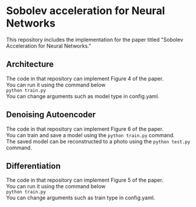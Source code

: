 # Sobolev acceleration for Neural Networks

This repository includes the implementation for the paper titled "Sobolev Acceleration for Neural Networks."

## Architecture

The code in that repository can implement Figure 4 of the paper.<br>
You can run it using the command below<br>
`python train.py`<br>
You can change arguments such as model type in config.yaml.

## Denoising Autoencoder

The code in that repository can implement Figure 6 of the paper.<br>
You can train and save a model using the `python train.py` command.<br>
The saved model can be reconstructed to a photo using the `python test.py` command.

## Differentiation

The code in that repository can implement Figure 5 of the paper.<br>
You can run it using the command below<br>
`python train.py`<br>
You can change arguments such as train type in config.yaml.